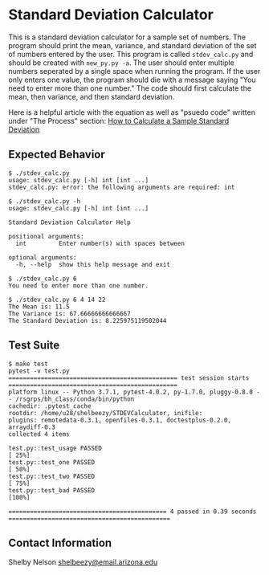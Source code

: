 # Standard Deviation Calculator

  This is a standard deviation calculator for a sample set of numbers. The program should print the mean, variance, and standard deviation of the set of numbers entered by the user. This program is called `stdev_calc.py` and should be created with `new_py.py -a`. The user should enter multiple numbers seperated by a single space when running the program. If the user only enters one value, the program should die with a message saying "You need to enter more than one number." The code should first calculate the mean, then variance, and then standard deviation.
  
  Here is a helpful article with the equation as well as "psuedo code" written under "The Process" section: [How to Calculate a Sample Standard Deviation](https://www.thoughtco.com/calculate-a-sample-standard-deviation-3126345)
  
## Expected Behavior
```
$ ./stdev_calc.py
usage: stdev_calc.py [-h] int [int ...]
stdev_calc.py: error: the following arguments are required: int
```
```
$ ./stdev_calc.py -h
usage: stdev_calc.py [-h] int [int ...]

Standard Deviation Calculator Help

positional arguments:
  int         Enter number(s) with spaces between

optional arguments:
  -h, --help  show this help message and exit
```
```
$ ./stdev_calc.py 6
You need to enter more than one number.
```
```
$ ./stdev_calc.py 6 4 14 22
The Mean is: 11.5
The Variance is: 67.66666666666667
The Standard Deviation is: 8.225975119502044
```

## Test Suite
```
$ make test
pytest -v test.py
=============================================== test session starts ===============================================
platform linux -- Python 3.7.1, pytest-4.0.2, py-1.7.0, pluggy-0.8.0 -- /rsgrps/bh_class/conda/bin/python
cachedir: .pytest_cache
rootdir: /home/u28/shelbeezy/STDEVCalculator, inifile:
plugins: remotedata-0.3.1, openfiles-0.3.1, doctestplus-0.2.0, arraydiff-0.3
collected 4 items

test.py::test_usage PASSED                                                                                  [ 25%]
test.py::test_one PASSED                                                                                    [ 50%]
test.py::test_two PASSED                                                                                    [ 75%]
test.py::test_bad PASSED                                                                                    [100%]

============================================ 4 passed in 0.39 seconds =============================================
```

## Contact Information

Shelby Nelson
shelbeezy@email.arizona.edu
